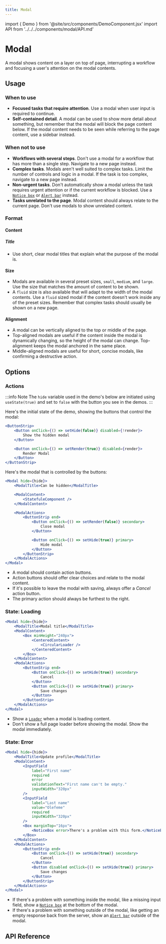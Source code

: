 ```yaml
---
title: Modal
---
```


import { Demo } from '@site/src/components/DemoComponent.jsx'
import API from '../../../components/modal/API.md'

# Modal

A modal shows content on a layer on top of page, interrupting a workflow and focusing a user's attention on the modal contents.

<Demo
    path="modal--default-content"
    height="350px"
/>

## Usage

### When to use

-   **Focused tasks that require attention**. Use a modal when user input is required to continue.
-   **Self-contained detail**. A modal can be used to show more detail about something, but remember that the modal will block the page content below. If the modal content needs to be seen while referring to the page content, use a sidebar instead.

### When not to use

-   **Workflows with several steps**. Don't use a modal for a workflow that has more than a single step. Navigate to a new page instead.
-   **Complex tasks**. Modals aren't well suited to complex tasks. Limit the number of controls and logic in a modal. If the task is too complex, navigate to a new page instead.
-   **Non-urgent tasks**. Don't automatically show a modal unless the task requires urgent attention or if the current workflow is blocked. Use a [`Notice box`](notice-box.md) or [`Alert bar`](alertbar.md) instead.
-   **Tasks unrelated to the page**. Modal content should always relate to the current page. Don't use modals to show unrelated content.

### Format

#### Content

##### Title

-   Use short, clear modal titles that explain what the purpose of the modal is.

#### Size

-   Modals are available in several preset sizes, `small`, `medium`, and `large`. Use the size that matches the amount of content to be shown.
-   A `fluid` size is also available that will adapt to the width of the modal contents. Use a `fluid` sized modal if the content doesn't work inside any of the preset sizes. Remember that complex tasks should usually be shown on a new page.

#### Alignment

-   A modal can be vertically aligned to the top or middle of the page.
-   Top-aligned modals are useful if the content inside the modal is dynamically changing, so the height of the modal can change. Top-alignment keeps the modal anchored in the same place.
-   Middle-aligned modals are useful for short, concise modals, like confirming a destructive action.

## Options

### Actions

:::info Note
The `hide` variable used in the demo's below are initiated using `useState(true)` and set to `false` with the button you see in the demos.
:::

<Demo
    path="modal--modal-that-hides-with-stateful-componens"
    height="400px"
/>

Here's the initial state of the demo, showing the buttons that control the modal:

```jsx
<ButtonStrip>
    <Button onClick={() => setHide(false)} disabled={!render}>
        Show the hidden modal
    </Button>

    <Button onClick={() => setRender(true)} disabled={render}>
        Render Modal
    </Button>
</ButtonStrip>
```

Here's the modal that is controlled by the buttons:

```jsx
<Modal hide={hide}>
    <ModalTitle>Can be hidden</ModalTitle>

    <ModalContent>
        <StatefuleComponent />
    </ModalContent>

    <ModalActions>
        <ButtonStrip end>
            <Button onClick={() => setRender(false)} secondary>
                Close modal
            </Button>

            <Button onClick={() => setHide(true)} primary>
                Hide modal
            </Button>
        </ButtonStrip>
    </ModalActions>
</Modal>
```

-   A modal should contain action buttons.
-   Action buttons should offer clear choices and relate to the modal content.
-   If it's possible to leave the modal with saving, always offer a _Cancel_ action button.
-   The primary action should always be furthest to the right.

### State: Loading

<Demo
    path="modal--modal-with-loading-state"
    height="450px"
/>

```jsx
<Modal hide={hide}>
    <ModalTitle>Modal title</ModalTitle>
    <ModalContent>
        <Box minHeight="240px">
            <CenteredContent>
                <CircularLoader />
            </CenteredContent>
        </Box>
    </ModalContent>
    <ModalActions>
        <ButtonStrip end>
            <Button onClick={() => setHide(true)} secondary>
                Cancel
            </Button>
            <Button onClick={() => setHide(true)} primary>
                Save changes
            </Button>
        </ButtonStrip>
    </ModalActions>
</Modal>
```

-   Show a [`Loader`](loading.md) when a modal is loading content.
-   Don't show a full page loader before showing the modal. Show the modal immediately.

### State: Error

<Demo
    path="modal--modal-with-error-state"
    height="550px"
/>

```jsx
<Modal hide={hide}>
    <ModalTitle>Update profile</ModalTitle>
    <ModalContent>
        <InputField
            label="First name"
            required
            error
            validationText="First name can't be empty."
            inputWidth="320px"
        />
        <InputField
            label="Last name"
            value="Olefeme"
            required
            inputWidth="320px"
        />
        <Box marginTop="16px">
            <NoticeBox error>There's a problem with this form.</NoticeBox>
        </Box>
    </ModalContent>
    <ModalActions>
        <ButtonStrip end>
            <Button onClick={() => setHide(true)} secondary>
                Cancel
            </Button>
            <Button disabled onClick={() => setHide(true)} primary>
                Save changes
            </Button>
        </ButtonStrip>
    </ModalActions>
</Modal>
```

-   If there's a problem with something inside the modal, like a missing input field, show a [`Notice box`](notice-box.md) at the bottom of the modal.
-   If there's a problem with something outside of the modal, like getting an empty response back from the server, show an [`Alert bar`](alertbar.md) outside of the modal.

## API Reference

<API />
